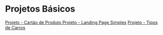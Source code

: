 # Projetos Básicos

[Projeto - Cartão de Produto ](projetos/product-preview-card/index.html)
[Projeto - Landing Page Simples](projetos/landing-page-with-single-introductory-section-master/)
[Projeto - Tipos de Carros](projetos/preview-card-component-main/)
